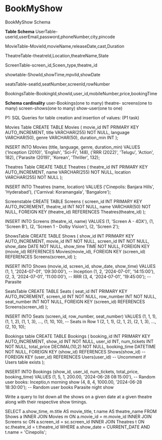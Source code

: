 # BookMyShow
BookMyShow Schema


**Table Schema**
UserTable-userid,userEmail,password,phoneNumber,city,pincode

MovieTable-MovieId,movieName,releaseDate,cast,Duration

TheatreTable-theatreId,Location,theatreName,State

ScreenTable-screen_id,Sceen_type,theatre_id

showtable-ShowId,showTime,mpviId,showDate

seatsTable-seatId,seatNumber,screenId,rowNumber

BookingsTable-BookingId,showId,user_id,mobileNumber,price,bookingTime


**Schema cardinality**
user-Bookings(one to many)
theatre- screens(one to many)
screen-shows(one to many)
show-user(one to one)

P1: SQL Queries for table creation and insertion of values: (P1 task)

Movies Table
CREATE TABLE Movies ( movie_id INT PRIMARY KEY AUTO_INCREMENT, title VARCHAR(255) NOT NULL, language VARCHAR(50), genre VARCHAR(50), duration_min INT );

INSERT INTO Movies (title, language, genre, duration_min) VALUES
('Inception (2010)', 'English', 'Sci-Fi', 148),
('RRR (2022)', 'Telugu', 'Action', 182),
('Parasite (2019)', 'Korean', 'Thriller', 132);

Theatres Table
CREATE TABLE Theatres ( theatre_id INT PRIMARY KEY AUTO_INCREMENT, name VARCHAR(255) NOT NULL, location VARCHAR(255) NOT NULL );

INSERT INTO Theatres (name, location) VALUES
('Cinepolis: Banjara Hills', 'Hyderabad'),
('Carnival: Koramangala', 'Bangalore');

Screenstable
CREATE TABLE Screens ( screen_id INT PRIMARY KEY AUTO_INCREMENT, theatre_id INT NOT NULL, name VARCHAR(50) NOT NULL, FOREIGN KEY (theatre_id) REFERENCES Theatres(theatre_id) );

INSERT INTO Screens (theatre_id, name) VALUES
(1, 'Screen A - 4DX'),
(1, 'Screen B'),
(2, 'Screen 1 - Dolby Vision'),
(2, 'Screen 2');

ShowsTable
CREATE TABLE Shows ( show_id INT PRIMARY KEY AUTO_INCREMENT, movie_id INT NOT NULL, screen_id INT NOT NULL, show_date DATE NOT NULL, show_time TIME NOT NULL, FOREIGN KEY (movie_id) REFERENCES Movies(movie_id), FOREIGN KEY (screen_id) REFERENCES Screens(screen_id) );

INSERT INTO Shows (movie_id, screen_id, show_date, show_time) VALUES
(1, 1, '2024-07-01', '09:30:00'), -- Inception
(1, 2, '2024-07-01', '14:15:00'),
(2, 3, '2024-07-01', '11:00:00'), -- RRR
(3, 4, '2024-07-01', '19:45:00'); -- Parasite

SeatsTable
CREATE TABLE Seats ( seat_id INT PRIMARY KEY AUTO_INCREMENT, screen_id INT NOT NULL, row_number INT NOT NULL, seat_number INT NOT NULL, FOREIGN KEY (screen_id) REFERENCES Screens(screen_id) );

INSERT INTO Seats (screen_id, row_number, seat_number) VALUES (1, 1, 1), (1, 1, 2), (1, 1, 3), ..., (1, 10, 10), -- Seats in Row 1 (2, 1, 1), (2, 1, 2), (2, 1, 3), ..., (2, 10, 10); 

Bookings table
CREATE TABLE Bookings (
    booking_id INT PRIMARY KEY AUTO_INCREMENT,
    show_id INT NOT NULL,
    user_id INT,
    num_tickets INT NOT NULL,
    total_price DECIMAL(10,2) NOT NULL,
    booking_time DATETIME NOT NULL,
    FOREIGN KEY (show_id) REFERENCES Shows(show_id)
    -- FOREIGN KEY (user_id) REFERENCES Users(user_id) -- Uncomment if Users table exists
);

INSERT INTO Bookings (show_id, user_id, num_tickets, total_price, booking_time) VALUES
(1, 5, 1, 200.00, '2024-06-28 08:15:00'),  -- Random user books: Inceptio,n morning show
(4, 8, 4, 1000.00, '2024-06-28 18:30:00'); -- Random user books Parasite night show



Write a query to list down all the shows on a given date at a given theatre along with their respective show timings.

SELECT a.show_time, m.title AS movie_title, t.name AS theatre_name FROM Shows a INNER JOIN Movies m ON a.movie_id = m.movie_id INNER JOIN Screens sc ON a.screen_id = sc.screen_id INNER JOIN Theatres t ON sc.theatre_id = t.theatre_id WHERE a.show_date = CURRENT_DATE AND t.name = 'Cinepolis';







